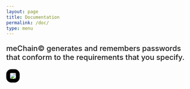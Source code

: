 ```yaml
---
layout: page
title: Documentation
permalink: /doc/
type: menu
---
```

 
 <style>

.para {

font-weight:500;
font-size:20px;
}

 

</style>

<p class='para'>  meChain&copy; generates and remembers passwords that conform to the requirements that you specify. </p>


<img src='../images/add.png' style='border-style:solid;border-color:black;border-width:10px;border-radius:1em'   />